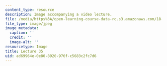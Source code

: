 ```yaml
---
content_type: resource
description: Image accompanying a video lecture.
file: /media/https%3A/open-learning-course-data-rc.s3.amazonaws.com/18-01-single-variable-calculus-fall-2006/ad69964e0e808920976fc5683c2fc7d6_lec35.jpg
file_type: image/jpeg
image_metadata:
  caption: ''
  credit: ''
  image-alt: ''
resourcetype: Image
title: Lecture 35
uid: ad69964e-0e80-8920-976f-c5683c2fc7d6
---
```

